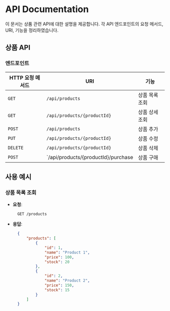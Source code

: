 # API Documentation

이 문서는 상품 관련 API에 대한 설명을 제공합니다. 각 API 엔드포인트의 요청 메서드, URI, 기능을 정리하였습니다.

## 상품 API

### 엔드포인트

| HTTP 요청 메서드 | URI                     | 기능               |
|------------------|------------------------|--------------------|
| `GET`            | `/api/products`            | 상품 목록 조회     |
| `GET`            | `/api/products/{productId}` | 상품 상세 조회     |
| `POST`           | `/api/products`            | 상품 추가          |
| `PUT`            | `/api/products/{productId}` | 상품 수정          |
| `DELETE`         | `/api/products/{productId}` | 상품 삭제          |
| `POST`           | `/api/products/{productId}/purchase| 상품 구매   |
## 사용 예시

### 상품 목록 조회
- **요청**:
  ```http
    GET /products
  ```
- **응답**:
  ```json
    {
        "products": [
            {
                "id": 1,
                "name": "Product 1",
                "price": 100,
                "stock": 20
            },
            {
                "id": 2,
                "name": "Product 2",
                "price": 150,
                "stock": 15
            }
        ]
    }
  ```

